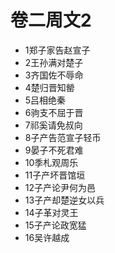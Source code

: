 ﻿# 卷二周文2
* 1郑子家告赵宣子
* 2王孙满对楚子 
* 3齐国佐不辱命 
* 4楚归晋知罃  
* 5吕相绝秦   
* 6驹支不屈于晋 
* 7祁奚请免叔向 
* 8子产告范宣子轻币   
* 9晏子不死君难 
* 10季札观周乐  
* 11子产坏晋馆垣 
* 12子产论尹何为邑
* 13子产却楚逆女以兵   
* 14子革对灵王  
* 15子产论政宽猛 
* 16吴许越成   
